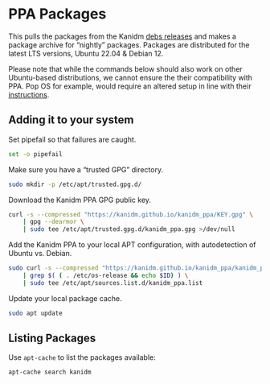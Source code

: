 # PPA Packages

This pulls the packages from the Kanidm [debs releases](https://github.com/kanidm/kanidm/releases/tag/debs) and makes a package archive for “nightly” packages. Packages are distributed for the latest LTS versions, Ubuntu 22.04 & Debian 12.

Please note that while the commands below should also work on other Ubuntu-based distributions, we cannot ensure the their compatibility with PPA. Pop OS for example, would require an altered setup in line with their [instructions](https://support.system76.com/articles/ppa-third-party/).

## Adding it to your system

Set pipefail so that failures are caught.
```bash
set -o pipefail
```
Make sure you have a “trusted GPG” directory.
```bash
sudo mkdir -p /etc/apt/trusted.gpg.d/
```
Download the Kanidm PPA GPG public key.
```bash
curl -s --compressed "https://kanidm.github.io/kanidm_ppa/KEY.gpg" \
    | gpg --dearmor \
    | sudo tee /etc/apt/trusted.gpg.d/kanidm_ppa.gpg >/dev/null
```
Add the Kanidm PPA to your local APT configuration, with autodetection of Ubuntu vs. Debian.
```bash
sudo curl -s --compressed "https://kanidm.github.io/kanidm_ppa/kanidm_ppa.list" \
    | grep $( ( . /etc/os-release && echo $ID) ) \
    | sudo tee /etc/apt/sources.list.d/kanidm_ppa.list
```
Update your local package cache.
```bash
sudo apt update
```

## Listing Packages

Use `apt-cache` to list the packages available:

```bash
apt-cache search kanidm
```
